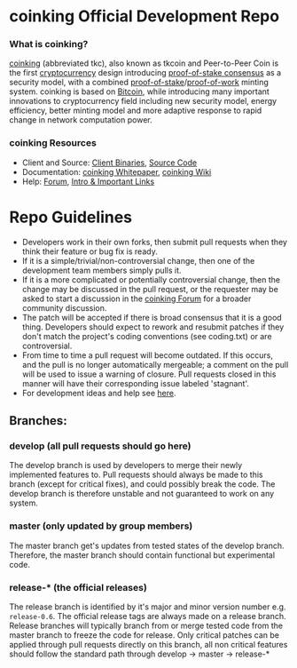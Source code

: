 
coinking Official Development Repo
==================================

### What is coinking?
[coinking](https://coinking.net) (abbreviated tkc), also known as tkcoin and Peer-to-Peer Coin is the first [cryptocurrency](https://en.wikipedia.org/wiki/Cryptocurrency) design introducing [proof-of-stake consensus](https://coinking.net/assets/paper/coinking-paper.pdf) as a security model, with a combined [proof-of-stake](https://coinking.net/assets/paper/coinking-paper.pdf)/[proof-of-work](https://en.wikipedia.org/wiki/Proof-of-work_system) minting system. coinking is based on [Bitcoin](https://bitcoin.org), while introducing many important innovations to cryptocurrency field including new security model, energy efficiency, better minting model and more adaptive response to rapid change in network computation power.

### coinking Resources
* Client and Source:
[Client Binaries](https://coinking.net/download),
[Source Code](https://github.com/coinking/coinking)
* Documentation: [coinking Whitepaper](https://coinking.net/whitepaper),
[coinking Wiki](https://github.com/coinking/coinking/wiki)
* Help: 
[Forum](https://talk.coinking.net),
[Intro & Important Links](https://talk.coinking.net/t/what-is-coinking-intro-important-links/2889)

Repo Guidelines
================================

* Developers work in their own forks, then submit pull requests when they think their feature or bug fix is ready.
* If it is a simple/trivial/non-controversial change, then one of the development team members simply pulls it.
* If it is a more complicated or potentially controversial change, then the change may be discussed in the pull request, or the requester may be asked to start a discussion in the [coinking Forum](https://talk.coinking.net) for a broader community discussion. 
* The patch will be accepted if there is broad consensus that it is a good thing. Developers should expect to rework and resubmit patches if they don't match the project's coding conventions (see coding.txt) or are controversial.
* From time to time a pull request will become outdated. If this occurs, and the pull is no longer automatically mergeable; a comment on the pull will be used to issue a warning of closure.  Pull requests closed in this manner will have their corresponding issue labeled 'stagnant'.
* For development ideas and help see [here](https://talk.coinking.net/c/protocol).

## Branches:

### develop (all pull requests should go here)
The develop branch is used by developers to merge their newly implemented features to.
Pull requests should always be made to this branch (except for critical fixes), and could possibly break the code.
The develop branch is therefore unstable and not guaranteed to work on any system.

### master (only updated by group members)
The master branch get's updates from tested states of the develop branch.
Therefore, the master branch should contain functional but experimental code.

### release-* (the official releases)
The release branch is identified by it's major and minor version number e.g. `release-0.6`.
The official release tags are always made on a release branch.
Release branches will typically branch from or merge tested code from the master branch to freeze the code for release.
Only critical patches can be applied through pull requests directly on this branch, all non critical features should follow the standard path through develop -> master -> release-*
